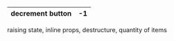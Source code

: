 |decrement button| -1 |
|----------------|--|

raising state, inline props, destructure, quantity of items

